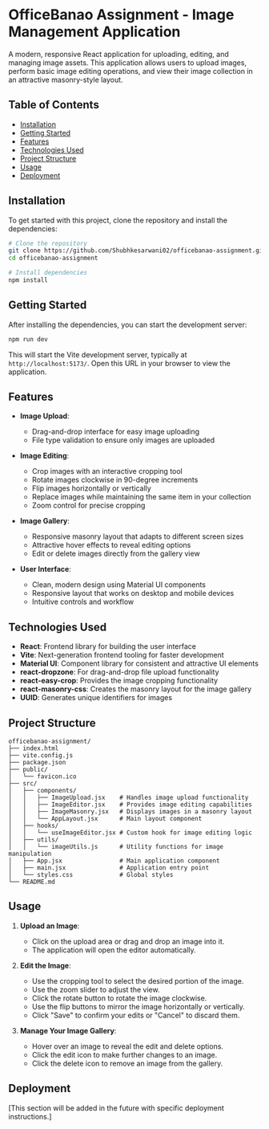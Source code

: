 # OfficeBanao Assignment - Image Management Application

A modern, responsive React application for uploading, editing, and managing image assets. This application allows users to upload images, perform basic image editing operations, and view their image collection in an attractive masonry-style layout.

## Table of Contents
- [Installation](#installation)
- [Getting Started](#getting-started)
- [Features](#features)
- [Technologies Used](#technologies-used)
- [Project Structure](#project-structure)
- [Usage](#usage)
- [Deployment](#deployment)

## Installation

To get started with this project, clone the repository and install the dependencies:

```bash
# Clone the repository
git clone https://github.com/Shubhkesarwani02/officebanao-assignment.git
cd officebanao-assignment

# Install dependencies
npm install
```

## Getting Started

After installing the dependencies, you can start the development server:

```bash
npm run dev
```

This will start the Vite development server, typically at `http://localhost:5173/`. Open this URL in your browser to view the application.

## Features

- **Image Upload**: 
  - Drag-and-drop interface for easy image uploading
  - File type validation to ensure only images are uploaded

- **Image Editing**:
  - Crop images with an interactive cropping tool
  - Rotate images clockwise in 90-degree increments
  - Flip images horizontally or vertically
  - Replace images while maintaining the same item in your collection
  - Zoom control for precise cropping

- **Image Gallery**:
  - Responsive masonry layout that adapts to different screen sizes
  - Attractive hover effects to reveal editing options
  - Edit or delete images directly from the gallery view

- **User Interface**:
  - Clean, modern design using Material UI components
  - Responsive layout that works on desktop and mobile devices
  - Intuitive controls and workflow

## Technologies Used

- **React**: Frontend library for building the user interface
- **Vite**: Next-generation frontend tooling for faster development
- **Material UI**: Component library for consistent and attractive UI elements
- **react-dropzone**: For drag-and-drop file upload functionality
- **react-easy-crop**: Provides the image cropping functionality
- **react-masonry-css**: Creates the masonry layout for the image gallery
- **UUID**: Generates unique identifiers for images

## Project Structure

```
officebanao-assignment/
├── index.html
├── vite.config.js
├── package.json
├── public/
│   └── favicon.ico
├── src/
│   ├── components/
│   │   ├── ImageUpload.jsx    # Handles image upload functionality
│   │   ├── ImageEditor.jsx    # Provides image editing capabilities
│   │   ├── ImageMasonry.jsx   # Displays images in a masonry layout
│   │   └── AppLayout.jsx      # Main layout component
│   ├── hooks/
│   │   └── useImageEditor.jsx # Custom hook for image editing logic
│   ├── utils/
│   │   └── imageUtils.js      # Utility functions for image manipulation
│   ├── App.jsx                # Main application component
│   ├── main.jsx               # Application entry point
│   └── styles.css             # Global styles
└── README.md
```

## Usage

1. **Upload an Image**:
   - Click on the upload area or drag and drop an image into it.
   - The application will open the editor automatically.

2. **Edit the Image**:
   - Use the cropping tool to select the desired portion of the image.
   - Use the zoom slider to adjust the view.
   - Click the rotate button to rotate the image clockwise.
   - Use the flip buttons to mirror the image horizontally or vertically.
   - Click "Save" to confirm your edits or "Cancel" to discard them.

3. **Manage Your Image Gallery**:
   - Hover over an image to reveal the edit and delete options.
   - Click the edit icon to make further changes to an image.
   - Click the delete icon to remove an image from the gallery.

## Deployment

[This section will be added in the future with specific deployment instructions.]

